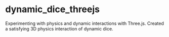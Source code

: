 # dynamic_dice_threejs
Experimenting with physics and dynamic interactions with Three.js. Created a satisfying 3D physics interaction of dynamic dice.
